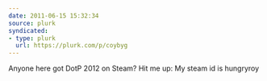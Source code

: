 ```yaml
---
date: 2011-06-15 15:32:34
source: plurk
syndicated:
- type: plurk
  url: https://plurk.com/p/coybyg
---
```


Anyone here got DotP 2012 on Steam? Hit me up: My steam id is hungryroy